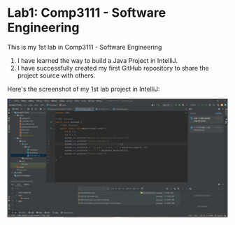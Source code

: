 # Lab1: Comp3111 - Software Engineering

This is my 1st lab in Comp3111 - Software Engineering
1. I have learned the way to build a Java Project in IntelliJ.
2. I have successfully created my first GitHub repository to share the project source with others.

Here's the screenshot of my 1st lab project in IntelliJ:

![Project Screenshot](https://github.com/jwanggi/Comp3111LEx/blob/7552135bc18bbdd3b2034c4cf5ab687003b8f592/src/main/resources/screenshot.png)
